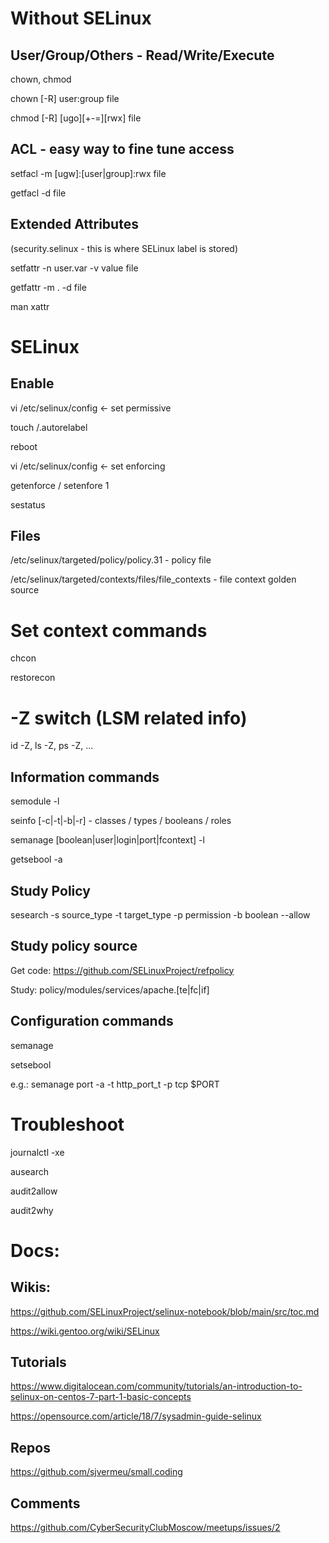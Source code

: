 # Without SELinux

## User/Group/Others - Read/Write/Execute

chown, chmod

chown [-R] user:group file

chmod [-R] [ugo][+-=][rwx] file

## ACL - easy way to fine tune access

setfacl -m [ugw]:[user|group]:rwx file

getfacl -d file

## Extended Attributes 
(security.selinux - this is where SELinux label is stored)

setfattr -n user.var -v value file

getfattr -m . -d file

man xattr

# SELinux

## Enable

vi /etc/selinux/config <- set permissive

touch /.autorelabel

reboot

vi /etc/selinux/config <- set enforcing

getenforce / setenfore 1

sestatus

## Files

/etc/selinux/targeted/policy/policy.31 - policy file

/etc/selinux/targeted/contexts/files/file_contexts - file context golden source

# Set context commands

chcon

restorecon

# -Z switch (LSM related info)

id -Z, ls -Z, ps -Z, ...

## Information commands

semodule -l

seinfo [-c|-t|-b|-r] - classes / types / booleans / roles

semanage [boolean|user|login|port|fcontext] -l

getsebool -a

## Study Policy

sesearch -s source_type -t target_type -p permission -b boolean --allow

## Study policy source 

Get code: https://github.com/SELinuxProject/refpolicy

Study: policy/modules/services/apache.[te|fc|if]

## Configuration commands

semanage

setsebool

e.g.: semanage port -a -t http_port_t -p tcp $PORT

# Troubleshoot

journalctl -xe

ausearch

audit2allow

audit2why

# Docs:

## Wikis:

https://github.com/SELinuxProject/selinux-notebook/blob/main/src/toc.md

https://wiki.gentoo.org/wiki/SELinux

## Tutorials

https://www.digitalocean.com/community/tutorials/an-introduction-to-selinux-on-centos-7-part-1-basic-concepts

https://opensource.com/article/18/7/sysadmin-guide-selinux

## Repos

https://github.com/sjvermeu/small.coding

## Comments

https://github.com/CyberSecurityClubMoscow/meetups/issues/2
